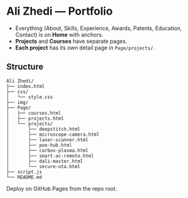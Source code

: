 # Ali Zhedi — Portfolio 

- Everything (About, Skills, Experience, Awards, Patents, Education, Contact) is on **Home** with anchors.
- **Projects** and **Courses** have separate pages.
- **Each project** has its own detail page in `Page/projects/`.

## Structure
```
Ali Zhedi/
├── index.html
├── css/
│   └── style.css
├── img/
├── Page/
│   ├── courses.html
│   ├── projects.html
│   └── projects/
│       ├── deepstitch.html
│       ├── microscope-camera.html
│       ├── laser-scanner.html
│       ├── poe-hub.html
│       ├── carbox-plasma.html
│       ├── smart-ac-remote.html
│       ├── dali-master.html
│       └── secure-ota.html
├── script.js
└── README.md
```

Deploy on GitHub Pages from the repo root.
